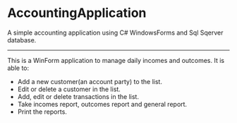 # AccountingApplication
A simple accounting application using C# WindowsForms and Sql Sqerver database.
____________________________________________________________________________________
This is a WinForm application to manage daily incomes and outcomes. It is able to:
- Add a new customer(an account party) to the list.
- Edit or delete a customer in the list.
- Add, edit or delete transactions in the list.
- Take incomes report, outcomes report and general report.
- Print the reports.
